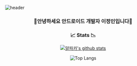 ![header](https://capsule-render.vercel.app/api?type=waving&color=gradient&height=300&section=header&text=Welcome%20Jeongin%20GitHub&fontSize=60)
<h3 align="center">👋안녕하세요 안드로이드 개발자 이정인입니다👋</h3>


<h3 align="center">📈 Stats 📉</h3>

<div align="center" style="text-align:center">
  
  [![알파카's github stats](https://github-readme-stats.vercel.app/api?username=Jeongin205&theme=react&show_icons=true&count_private=true)](https://github.com/anuraghazra/github-readme-stats)

  ![Top Langs](https://github-readme-stats.vercel.app/api/top-langs/?username=Jeongin205&layout=compact&hide=jupyter%20notebook)
</div>
